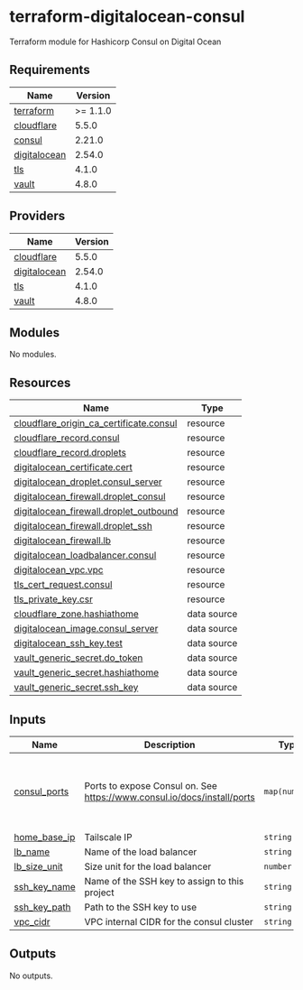 # terraform-digitalocean-consul
Terraform module for Hashicorp Consul on Digital Ocean

<!-- BEGIN_TF_DOCS -->
## Requirements

| Name | Version |
|------|---------|
| <a name="requirement_terraform"></a> [terraform](#requirement\_terraform) | >= 1.1.0 |
| <a name="requirement_cloudflare"></a> [cloudflare](#requirement\_cloudflare) | 5.5.0 |
| <a name="requirement_consul"></a> [consul](#requirement\_consul) | 2.21.0 |
| <a name="requirement_digitalocean"></a> [digitalocean](#requirement\_digitalocean) | 2.54.0 |
| <a name="requirement_tls"></a> [tls](#requirement\_tls) | 4.1.0 |
| <a name="requirement_vault"></a> [vault](#requirement\_vault) | 4.8.0 |

## Providers

| Name | Version |
|------|---------|
| <a name="provider_cloudflare"></a> [cloudflare](#provider\_cloudflare) | 5.5.0 |
| <a name="provider_digitalocean"></a> [digitalocean](#provider\_digitalocean) | 2.54.0 |
| <a name="provider_tls"></a> [tls](#provider\_tls) | 4.1.0 |
| <a name="provider_vault"></a> [vault](#provider\_vault) | 4.8.0 |

## Modules

No modules.

## Resources

| Name | Type |
|------|------|
| [cloudflare_origin_ca_certificate.consul](https://registry.terraform.io/providers/cloudflare/cloudflare/5.5.0/docs/resources/origin_ca_certificate) | resource |
| [cloudflare_record.consul](https://registry.terraform.io/providers/cloudflare/cloudflare/5.5.0/docs/resources/record) | resource |
| [cloudflare_record.droplets](https://registry.terraform.io/providers/cloudflare/cloudflare/5.5.0/docs/resources/record) | resource |
| [digitalocean_certificate.cert](https://registry.terraform.io/providers/digitalocean/digitalocean/2.54.0/docs/resources/certificate) | resource |
| [digitalocean_droplet.consul_server](https://registry.terraform.io/providers/digitalocean/digitalocean/2.54.0/docs/resources/droplet) | resource |
| [digitalocean_firewall.droplet_consul](https://registry.terraform.io/providers/digitalocean/digitalocean/2.54.0/docs/resources/firewall) | resource |
| [digitalocean_firewall.droplet_outbound](https://registry.terraform.io/providers/digitalocean/digitalocean/2.54.0/docs/resources/firewall) | resource |
| [digitalocean_firewall.droplet_ssh](https://registry.terraform.io/providers/digitalocean/digitalocean/2.54.0/docs/resources/firewall) | resource |
| [digitalocean_firewall.lb](https://registry.terraform.io/providers/digitalocean/digitalocean/2.54.0/docs/resources/firewall) | resource |
| [digitalocean_loadbalancer.consul](https://registry.terraform.io/providers/digitalocean/digitalocean/2.54.0/docs/resources/loadbalancer) | resource |
| [digitalocean_vpc.vpc](https://registry.terraform.io/providers/digitalocean/digitalocean/2.54.0/docs/resources/vpc) | resource |
| [tls_cert_request.consul](https://registry.terraform.io/providers/hashicorp/tls/4.1.0/docs/resources/cert_request) | resource |
| [tls_private_key.csr](https://registry.terraform.io/providers/hashicorp/tls/4.1.0/docs/resources/private_key) | resource |
| [cloudflare_zone.hashiathome](https://registry.terraform.io/providers/cloudflare/cloudflare/5.5.0/docs/data-sources/zone) | data source |
| [digitalocean_image.consul_server](https://registry.terraform.io/providers/digitalocean/digitalocean/2.54.0/docs/data-sources/image) | data source |
| [digitalocean_ssh_key.test](https://registry.terraform.io/providers/digitalocean/digitalocean/2.54.0/docs/data-sources/ssh_key) | data source |
| [vault_generic_secret.do_token](https://registry.terraform.io/providers/hashicorp/vault/4.8.0/docs/data-sources/generic_secret) | data source |
| [vault_generic_secret.hashiathome](https://registry.terraform.io/providers/hashicorp/vault/4.8.0/docs/data-sources/generic_secret) | data source |
| [vault_generic_secret.ssh_key](https://registry.terraform.io/providers/hashicorp/vault/4.8.0/docs/data-sources/generic_secret) | data source |

## Inputs

| Name | Description | Type | Default | Required |
|------|-------------|------|---------|:--------:|
| <a name="input_consul_ports"></a> [consul\_ports](#input\_consul\_ports) | Ports to expose Consul on. See https://www.consul.io/docs/install/ports | `map(number)` | <pre>{<br/>  "dns": 8600,<br/>  "http": 8500,<br/>  "serf-lan": 8301,<br/>  "server": 8300<br/>}</pre> | no |
| <a name="input_home_base_ip"></a> [home\_base\_ip](#input\_home\_base\_ip) | Tailscale IP | `string` | n/a | yes |
| <a name="input_lb_name"></a> [lb\_name](#input\_lb\_name) | Name of the load balancer | `string` | `"consul-lb"` | no |
| <a name="input_lb_size_unit"></a> [lb\_size\_unit](#input\_lb\_size\_unit) | Size unit for the load balancer | `number` | `1` | no |
| <a name="input_ssh_key_name"></a> [ssh\_key\_name](#input\_ssh\_key\_name) | Name of the SSH key to assign to this project | `string` | `"consul-key"` | no |
| <a name="input_ssh_key_path"></a> [ssh\_key\_path](#input\_ssh\_key\_path) | Path to the SSH key to use | `string` | `"~/.ssh/dokey.pub"` | no |
| <a name="input_vpc_cidr"></a> [vpc\_cidr](#input\_vpc\_cidr) | VPC internal CIDR for the consul cluster | `string` | `"10.10.20.0/24"` | no |

## Outputs

No outputs.
<!-- END_TF_DOCS -->